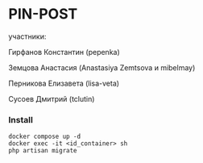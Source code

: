 # PIN-POST

участники:

Гирфанов Константин (pepenka)

Земцова Анастасия (Anastasiya Zemtsova и mibelmay)

Перникова Елизавета (lisa-veta)

Сусоев Дмитрий (tclutin)



### Install
```
docker compose up -d
docker exec -it <id_container> sh
php artisan migrate
```
